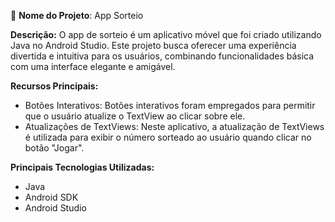 📱 **Nome do Projeto**: App Sorteio

**Descrição:**
O app de sorteio é um aplicativo móvel que foi criado utilizando Java no Android Studio. Este projeto busca oferecer uma experiência divertida e intuitiva para os usuários, combinando funcionalidades básica com uma interface elegante e amigável.

**Recursos Principais:**
- Botões Interativos: Botões interativos foram empregados para permitir que o usuário atualize o TextView ao clicar sobre ele.
- Atualizações de TextViews: Neste aplicativo, a atualização de TextViews é utilizada para exibir o número sorteado ao usuário quando clicar no botão "Jogar".

**Principais Tecnologias Utilizadas:**
- Java
- Android SDK
- Android Studio

